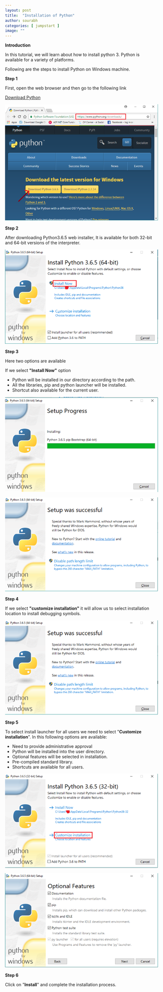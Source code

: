 ```yaml
---
layout: post
title:  "Installation of Python"
author: sourabh
categories: [ jumpstart ]
image: ""
---
```

**Introduction**

In this tutorial, we will learn about how to install python 3. Python is available for a variety of platforms.

Following are the steps to install Python on Windows machine.

**Step 1**

First, open the web browser and then go to the following link

[Download Python](https://www.python.org/downloads/ "Python Download")

![](https://raw.githubusercontent.com/sourabhsomani/PythonBabu/master/Shaili/InstallationPython/image1.PNG)

**Step 2**

After downloading Python3.6.5 web installer, It is available for both 32-bit and 64-bit versions of the interpreter.

![](https://raw.githubusercontent.com/sourabhsomani/PythonBabu/master/Shaili/InstallationPython/image2.PNG)

**Step 3**

Here two options are available

If we select  **"Install Now"**  option

-   Python will be installed in our directory according to the path.
-   All the libraries, pip and python launcher will be installed.
-   Shortcut also available for the current user.

![](https://raw.githubusercontent.com/sourabhsomani/PythonBabu/master/Shaili/InstallationPython/image3.PNG)

![](https://raw.githubusercontent.com/sourabhsomani/PythonBabu/master/Shaili/InstallationPython/image4.PNG)

**Step 4**

If we select  **"customize installation"**  it will allow us to select installation location to install debugging symbols.

![](https://raw.githubusercontent.com/sourabhsomani/PythonBabu/master/Shaili/InstallationPython/image4.PNG)

**Step 5**

To select install launcher for all users we need to select "**Customize installation**". In this following options are available:

-   Need to provide administrative approval
-   Python will be installed into the user directory.
-   Optional features will be selected in installation.
-   Pre-compiled standard library.
-   Shortcuts are available for all users.

![](https://raw.githubusercontent.com/sourabhsomani/PythonBabu/master/Shaili/InstallationPython/image5.PNG)

![](https://raw.githubusercontent.com/sourabhsomani/PythonBabu/master/Shaili/InstallationPython/image6.PNG)

**Step 6**

Click on "**Install**" and complete the installation process.